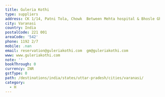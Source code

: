 ```yaml
---
title: Guleria Kothi
type: suppliers
address: CK 1/14, Patni Tola, Chowk  Between Mehta hospital & Bhosle Ghat
city: Varanasi
country: India
postalCode: 221 001
areaCode: '542'
phone: 1192 2/7
mobile: .nan
email: reservation@guleriakothi.com  gm@guleriakothi.com
www: www.guleriakothi.com
note: ''
bookThrough: 0
currency: INR
gstType: 0
path: /destinations/india/states/uttar-pradesh/cities/varanasi/
category:
  - H
---
```


